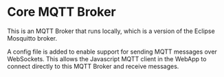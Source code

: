 # Core MQTT Broker

This is an MQTT Broker that runs locally, which is a version of the Eclipse Mosquitto broker.

A config file is added to enable support for sending MQTT messages over WebSockets. This allows the Javascript MQTT client in the WebApp to connect directly to this MQTT Broker and receive messages.